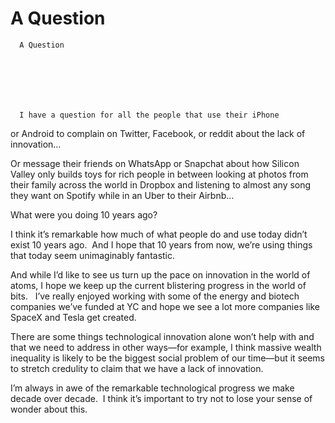 # A Question


    
  
    

    
      A Question

      
    
  

  
    
      I have a question for all the people that use their iPhone
or Android to complain on Twitter, Facebook, or reddit about the lack of
innovation… 

Or message their friends on WhatsApp or Snapchat about how
Silicon Valley only builds toys for rich people in between looking at photos
from their family across the world in Dropbox and listening to almost any song
they want on Spotify while in an Uber to their Airbnb…

What were you doing 10 years ago?

I think it’s remarkable how much of what people do and use
today didn’t exist 10 years ago.  And I
hope that 10 years from now, we’re using things that today seem unimaginably
fantastic. 

And while I’d like to see us turn up the pace on innovation
in the world of atoms, I hope we keep up the current blistering progress in the
world of bits.   I’ve really enjoyed
working with some of the energy and biotech companies we’ve funded at YC and
hope we see a lot more companies like SpaceX and Tesla get created.

There are some things technological innovation alone won’t
help with and that we need to address in other ways—for example, I think
massive wealth inequality is likely to be the biggest social problem of our
time—but it seems to stretch credulity to claim that we have a lack of
innovation.

I’m always in awe of the remarkable technological progress
we make decade over decade.  I think it’s
important to try not to lose your sense of wonder about this.
    
  


  
